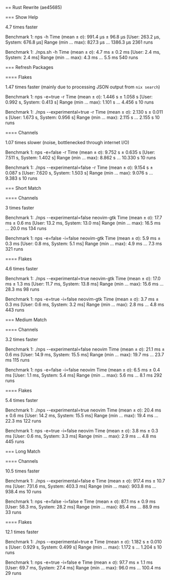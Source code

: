 == Rust Rewrite (ae45685)

=== Show Help

4.7 times faster

Benchmark 1: nps -h
  Time (mean ± σ):     991.4 µs ±  96.8 µs    [User: 263.2 µs, System: 676.8 µs]
  Range (min … max):   827.3 µs … 1386.3 µs    2361 runs

Benchmark 1: ./nps.sh -h
  Time (mean ± σ):       4.7 ms ±   0.2 ms    [User: 2.4 ms, System: 2.4 ms]
  Range (min … max):     4.3 ms …   5.5 ms    540 runs

=== Refresh Packages

==== Flakes

1.47 times faster (mainly due to processing JSON output from `nix search`)

Benchmark 1: nps -e=true -r
  Time (mean ± σ):      1.446 s ±  1.058 s    [User: 0.992 s, System: 0.413 s]
  Range (min … max):    1.101 s …  4.456 s    10 runs

Benchmark 1: ./nps --experimental=true -r
  Time (mean ± σ):      2.130 s ±  0.011 s    [User: 1.673 s, System: 0.956 s]
  Range (min … max):    2.115 s …  2.155 s    10 runs

==== Channels

1.07 times slower (noise, bottlenecked through internet I/O)

Benchmark 1: nps -e=false -r
  Time (mean ± σ):      9.752 s ±  0.635 s    [User: 7.511 s, System: 1.402 s]
  Range (min … max):    8.862 s … 10.330 s    10 runs

Benchmark 1: ./nps --experimental=false -r
  Time (mean ± σ):      9.154 s ±  0.087 s    [User: 7.620 s, System: 1.503 s]
  Range (min … max):    9.076 s …  9.383 s    10 runs

=== Short Match

==== Channels

3 times faster

Benchmark 1: ./nps --experimental=false neovim-gtk
  Time (mean ± σ):      17.7 ms ±   0.6 ms    [User: 13.2 ms, System: 13.0 ms]
  Range (min … max):    16.5 ms …  20.0 ms    134 runs

Benchmark 1: nps -e=false -i=false neovim-gtk
  Time (mean ± σ):       5.9 ms ±   0.3 ms    [User: 0.8 ms, System: 5.1 ms]
  Range (min … max):     4.9 ms …   7.3 ms    321 runs

==== Flakes

4.6 times faster

Benchmark 1: ./nps --experimental=true neovim-gtk
  Time (mean ± σ):      17.0 ms ±   1.3 ms    [User: 11.7 ms, System: 13.8 ms]
  Range (min … max):    15.6 ms …  28.3 ms    98 runs

Benchmark 1: nps -e=true -i=false neovim-gtk
  Time (mean ± σ):       3.7 ms ±   0.3 ms    [User: 0.6 ms, System: 3.2 ms]
  Range (min … max):     2.8 ms …   4.8 ms    443 runs

=== Medium Match

==== Channels

3.2 times faster

Benchmark 1: ./nps --experimental=false neovim
  Time (mean ± σ):      21.1 ms ±   0.6 ms    [User: 14.9 ms, System: 15.5 ms]
  Range (min … max):    19.7 ms …  23.7 ms    115 runs

Benchmark 1: nps -e=false -i=false neovim
  Time (mean ± σ):       6.5 ms ±   0.4 ms    [User: 1.1 ms, System: 5.4 ms]
  Range (min … max):     5.6 ms …   8.1 ms    292 runs

==== Flakes

5.4 times faster

Benchmark 1: ./nps --experimental=true neovim
  Time (mean ± σ):      20.4 ms ±   0.6 ms    [User: 14.2 ms, System: 15.5 ms]
  Range (min … max):    19.4 ms …  22.3 ms    122 runs

Benchmark 1: nps -e=true -i=false neovim
  Time (mean ± σ):       3.8 ms ±   0.3 ms    [User: 0.6 ms, System: 3.3 ms]
  Range (min … max):     2.9 ms …   4.8 ms    445 runs

=== Long Match

==== Channels

10.5 times faster

Benchmark 1: ./nps --experimental=false e
  Time (mean ± σ):     917.4 ms ±  10.7 ms    [User: 731.6 ms, System: 403.3 ms]
  Range (min … max):   903.8 ms … 938.4 ms    10 runs

 Benchmark 1: nps -e=false -i=false e
  Time (mean ± σ):      87.1 ms ±   0.9 ms    [User: 58.3 ms, System: 28.2 ms]
  Range (min … max):    85.4 ms …  88.9 ms    33 runs

==== Flakes

12.1 times faster

Benchmark 1: ./nps --experimental=true e
  Time (mean ± σ):      1.182 s ±  0.010 s    [User: 0.929 s, System: 0.499 s]
  Range (min … max):    1.172 s …  1.204 s    10 runs

Benchmark 1: nps -e=true -i=false e
  Time (mean ± σ):      97.7 ms ±   1.1 ms    [User: 69.7 ms, System: 27.4 ms]
  Range (min … max):    96.0 ms … 100.4 ms    29 runs
